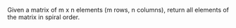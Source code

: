 Given a matrix of m x n elements (m rows, n columns), return all elements of the matrix in spiral order.
